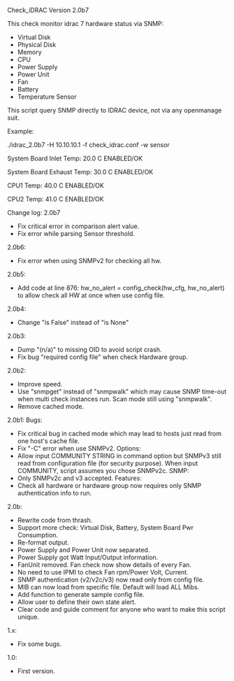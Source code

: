 Check_iDRAC
Version 2.0b7

This check monitor idrac 7 hardware status via SNMP:
- Virtual Disk
- Physical Disk
- Memory
- CPU
- Power Supply
- Power Unit
- Fan
- Battery
- Temperature Sensor

This script query SNMP directly to IDRAC device, not via any openmanage suit.

Example:

./idrac_2.0b7 -H 10.10.10.1 -f check_idrac.conf -w sensor

System Board Inlet Temp: 20.0 C ENABLED/OK

System Board Exhaust Temp: 30.0 C ENABLED/OK

CPU1 Temp: 40.0 C ENABLED/OK

CPU2 Temp: 41.0 C ENABLED/OK


Change log:
2.0b7
- Fix critical error in comparison alert value.
- Fix error while parsing Sensor threshold.

2.0b6:
- Fix error when using SNMPv2 for checking all hw.

2.0b5:
- Add code at line 876: hw_no_alert = config_check(hw_cfg, hw_no_alert) to allow check all HW at once when use config file.

2.0b4:
- Change "is False" instead of "is None"

2.0b3:
- Dump "(n/a)" to missing OID to avoid script crash. 
- Fix bug "required config file" when check Hardware group. 

2.0b2:
- Improve speed.
- Use "snmpget" instead of "snmpwalk" which may cause SNMP time-out when multi check instances run. Scan mode still using "snmpwalk".
- Remove cached mode.

2.0b1:
Bugs:
- Fix critical bug in cached mode which may lead to hosts just read from one host's cache file.
- Fix "-C" error when use SNMPv2.
Options:
- Allow input COMMUNITY STRING in command option but SNMPv3 still read from configuration file (for security purpose). When input COMMUNITY, script assumes you chose SNMPv2c.
SNMP:
- Only SNMPv2c and v3 accepted.
Features:
- Check all hardware or hardware group now requires only SNMP authentication info to run.

2.0b:
- Rewrite code from thrash.
- Support more check: Virtual Disk, Battery, System Board Pwr Consumption.
- Re-format output.
- Power Supply and Power Unit now separated.
- Power Supply got Watt Input/Output information.
- FanUnit removed. Fan check now show details of every Fan.
- No need to use IPMI to check Fan rpm/Power Volt, Current.
- SNMP authentication (v2/v2c/v3) now read only from config file.
- MIB can now load from specific file. Default will load ALL Mibs.
- Add function to generate sample config file.
- Allow user to define their own state alert.
- Clear code and guide comment for anyone who want to make this script unique.

1.x:
- Fix some bugs.

1.0:
- First version.
